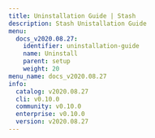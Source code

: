 ```yaml
---
title: Uninstallation Guide | Stash
description: Stash Unistallation Guide
menu:
  docs_v2020.08.27:
    identifier: uninstallation-guide
    name: Uninstall
    parent: setup
    weight: 20
menu_name: docs_v2020.08.27
info:
  catalog: v2020.08.27
  cli: v0.10.0
  community: v0.10.0
  enterprise: v0.10.0
  version: v2020.08.27
---
```


